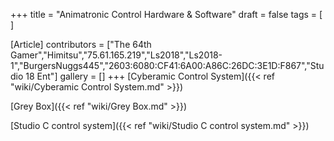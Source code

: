 +++
title = "Animatronic Control Hardware & Software"
draft = false
tags = [ ]

[Article]
contributors = ["The 64th Gamer","Himitsu","75.61.165.219","Ls2018","Ls2018-1","BurgersNuggs445","2603:6080:CF41:6A00:A86C:26DC:3E1D:F867","Studio 18 Ent"]
gallery = []
+++
[Cyberamic Control System]({{< ref "wiki/Cyberamic Control System.md" >}})

[Grey Box]({{< ref "wiki/Grey Box.md" >}})

[Studio C control system]({{< ref "wiki/Studio C control system.md" >}})

